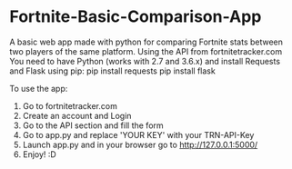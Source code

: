 # Fortnite-Basic-Comparison-App
A basic web app made with python for comparing Fortnite stats between two players of the same platform. Using the API from fortnitetracker.com
You need to have Python (works with 2.7 and 3.6.x) and install Requests and Flask using pip:
pip install requests
pip install flask

To use the app:
1. Go to fortnitetracker.com
2. Create an account and Login
3. Go to the API section and fill the form
4. Go to app.py and replace 'YOUR KEY' with your TRN-API-Key
5. Launch app.py and in your browser go to http://127.0.0.1:5000/
6. Enjoy! :D
